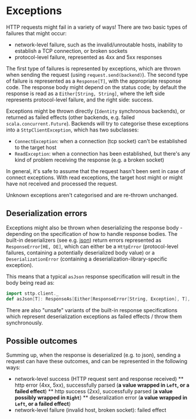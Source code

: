 # Exceptions

HTTP requests might fail in a variety of ways! There are two basic types of failures that might occur:

* network-level failure, such as the invalid/unroutable hosts, inability to establish a TCP connection, or broken sockets
* protocol-level failure, represented as 4xx and 5xx responses

The first type of failures is represented by exceptions, which are thrown when sending the request (using `request.send(backend)`). The second type of failure is represented as a `Response[T]`, with the appropriate response code. The response body might depend on the status code; by default the response is read as a `Either[String, String]`, where the left side represents protocol-level failure, and the right side: success.

Exceptions might be thrown directly (`Identity` synchronous backends), or returned as failed effects (other backends, e.g. failed `scala.concurrent.Future`). Backends will try to categorise these exceptions into a `SttpClientException`, which has two subclasses:

* `ConnectException`: when a connection (tcp socket) can't be established to the target host
* `ReadException`: when a connection has been established, but there's any kind of problem receiving the response (e.g. a broken socket)

In general, it's safe to assume that the request hasn't been sent in case of connect exceptions. With read exceptions, the target host might or might have not received and processed the request.

Unknown exceptions aren't categorised and are re-thrown unchanged.

## Deserialization errors

Exceptions might also be thrown when deserializing the response body - depending on the specification of how to handle response bodies. The built-in deserializers (see e.g. [json](../json.md)) return errors represented as `ResponseError[HE, DE]`, which can either be a `HttpError` (protocol-level failures, containing a potentially deserialized body value) or a `DeserializationError` (containing a deserialization-library-specific exception).

This means that a typical `asJson` response specification will result in the body being read as:

```scala mdoc:silent
import sttp.client._
def asJson[T]: ResponseAs[Either[ResponseError[String, Exception], T], Any] = ???
``` 

There are also "unsafe" variants of the built-in response specifications which represent deserialization exceptions as failed effects / throw them synchronously.

## Possible outcomes

Summing up, when the response is deserialized (e.g. to json), sending a request can have these outcomes, and can be represented in the following ways:

* network-level success (HTTP request sent and response received)
** http error (4xx, 5xx), successfully parsed (**a value wrapped in `Left`, or a failed effect**)
** http success (2xx), successfully parsed (**a value possibly wrapped in `Right`**)
** deseralization error (**a value wrapped in `Left`, or a failed effect**)
* network-level failure (invalid host, broken socket): failed effect
